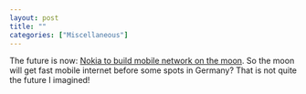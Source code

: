 ```yaml
---
layout: post
title: ""
categories: ["Miscellaneous"]
---
```

The future is now: [Nokia to build mobile network on the moon](https://www.reuters.com/article/nokia-nasa-moon-idUSKBN2741JR). So the moon will get fast mobile internet before some spots in Germany? That is not quite the future I imagined!